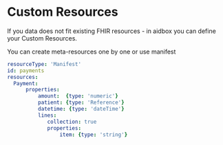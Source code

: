 # Custom Resources

If you data does not fit existing  FHIR resources - in aidbox you can define your Custom Resources.

You can create meta-resources one by one or use  manifest 

```yaml
resourceType: 'Manifest'
id: payments
resources: 
  Payment:
      properties:
          amount:  {type: 'numeric'}
          patient: {type: 'Reference'}
          datetime: {type: 'dateTime'}
          lines:
             collection: true
             properties:
                 item: {type: 'string'}
```




